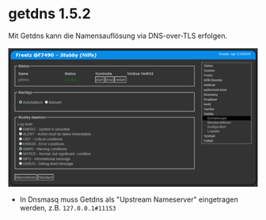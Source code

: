 # getdns 1.5.2

Mit Getdns  kann die Namensauflösung via DNS-over-TLS erfolgen.<br>
<br>
<a href='../../docs/screenshots/000-PKG_getdns.png'><img src='../../docs/screenshots/000-PKG_getdns_md.png'></a>
<br>

 * In Dnsmasq muss Getdns als "Upstream Nameserver" eingetragen werden, z.B. ```127.0.0.1#11153```

